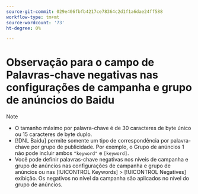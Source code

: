 ```yaml
---
source-git-commit: 029e406fbfb4217ce78364c2d1f1a6dae24ff588
workflow-type: tm+mt
source-wordcount: '73'
ht-degree: 0%

---
```

# Observação para o campo de Palavras-chave negativas nas configurações de campanha e grupo de anúncios do Baidu

>[!NOTE]
>
>* O tamanho máximo por palavra-chave é de 30 caracteres de byte único ou 15 caracteres de byte duplo.
>* [!DNL Baidu] permite somente um tipo de correspondência por palavra-chave por grupo de publicidade. Por exemplo, o Grupo de anúncios 1 não pode incluir ambos `"keyword"` e `[keyword]`.
>* Você pode definir palavras-chave negativas nos níveis de campanha e grupo de anúncios nas configurações de campanha e grupo de anúncios ou nas [!UICONTROL Keywords] > [!UICONTROL Negatives] exibição. Os negativos no nível da campanha são aplicados no nível do grupo de anúncios.

